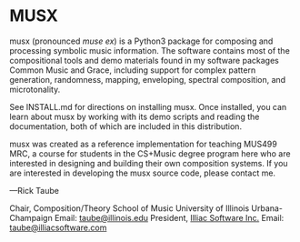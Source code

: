 # MUSX

musx (pronounced *muse ex*) is a Python3 package for composing and processing symbolic music information.  The software contains most of the compositional tools and demo materials found in my software packages Common Music and Grace, including support for complex pattern generation, randomness, mapping, enveloping, spectral composition, and microtonality.  

See INSTALL.md for directions on installing musx. Once installed, you can learn about musx by working with its demo scripts and reading the documentation, both of which are included in this distribution.

musx was created as a reference implementation for teaching MUS499 MRC, a course for students in the CS+Music degree program here who are interested in designing and building their own composition systems. If you are interested in developing the musx source code, please contact me.



—Rick Taube

Chair, Composition/Theory School of Music
University of Illinois Urbana-Champaign
Email: taube@illinois.edu
President, [Illiac Software Inc.](https://harmonia.illiacsoftware.com/)
Email: taube@illiacsoftware.com


